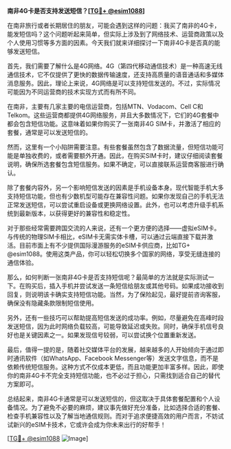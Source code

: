 **南非4G卡是否支持发送短信？[[TG💪+ @esim1088](https://t.me/s/esim1088)]**

在南非旅行或者长期居住的朋友，可能会遇到这样的问题：我买了南非的4G卡，能发短信吗？这个问题听起来简单，但实际上涉及到了网络技术、运营商政策以及个人使用习惯等多方面的因素。今天我们就来详细探讨一下南非4G卡是否真的能够发送短信。

首先，我们需要了解什么是4G网络。4G（第四代移动通信技术）是一种高速无线通信技术，它不仅提供了更快的数据传输速度，还支持高质量的语音通话和多媒体消息服务。因此，理论上来说，4G网络是可以支持短信发送的。不过，实际情况可能因为不同运营商的技术实现方式而有所不同。

在南非，主要有几家主要的电信运营商，包括MTN、Vodacom、Cell C和Telkom。这些运营商都提供4G网络服务，并且大多数情况下，它们的4G套餐中都会包含短信功能。这意味着如果你购买了一张南非4G SIM卡，并激活了相应的套餐，通常是可以发送短信的。

然而，这里有一个小陷阱需要注意。有些套餐虽然包含了数据流量，但短信功能可能是单独收费的，或者需要额外开通。因此，在购买SIM卡时，建议仔细阅读套餐说明，确保所选套餐包含短信服务。如果不确定，可以直接联系运营商客服进行确认。

除了套餐内容外，另一个影响短信发送的因素是手机设备本身。现代智能手机大多支持短信功能，但也有少数机型可能存在兼容性问题。如果你发现自己的手机无法正常发送短信，可以尝试重启设备或更换网络设置。此外，也可以考虑升级手机系统到最新版本，以获得更好的兼容性和稳定性。

对于那些经常需要跨国交流的人来说，还有一个更方便的选择——虚拟eSIM卡。与传统的物理SIM卡相比，eSIM卡无需实体卡槽，可以通过云端直接下载并激活。目前市面上有不少提供国际漫游服务的eSIM卡供应商，比如TG+ @esim1088。使用这类产品，你可以轻松切换多个国家的网络，享受无缝连接的通信体验。

那么，如何判断一张南非4G卡是否支持短信呢？最简单的方法就是实际测试一下。在购买后，插入手机并尝试发送一条短信给朋友或其他号码。如果成功接收到回复，则说明该卡确实支持短信功能。当然，为了保险起见，最好提前咨询客服，确保没有隐藏条款限制短信使用。

另外，还有一些技巧可以帮助提高短信发送的成功率。例如，尽量避免在高峰时段发送短信，因为此时网络负载较高，可能导致延迟或失败。同时，确保手机信号良好也是关键因素之一。如果发现信号较弱，可以尝试换个位置重新发送。

最后，值得一提的是，随着社交媒体平台的发展，越来越多的人开始倾向于通过即时通讯软件（如WhatsApp、Facebook Messenger等）发送文字信息，而不是依赖传统短信服务。这种方式不仅成本更低，而且功能更加丰富多样。因此，即使你的南非4G卡不完全支持短信功能，也不必过于担心，只需找到适合自己的替代方案即可。

总结起来，南非4G卡通常是可以发送短信的，但这取决于具体套餐配置和个人设备情况。为了避免不必要的麻烦，建议事先做好充分准备，比如选择合适的套餐、检查手机兼容性以及了解当地通信规则。而对于追求便捷高效的用户而言，不妨试试新兴的eSIM卡技术，它或许会成为你未来出行的好帮手！

[[TG💪+ @esim1088](https://t.me/s/esim1088) ![Image](https://i.postimg.cc/4NQfJmqS/Snipaste-2025-05-13-00-14-12.png)]